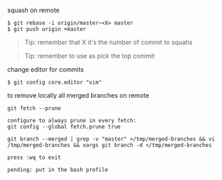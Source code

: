 squash on remote

    $ git rebase -i origin/master~<X> master
    $ git push origin +master

> Tip:  remember that X it's the number of commit to squahs

> Tip:  remember to use as pick the top commit

change editor for commits

    $ git config core.editor "vim"


to remove locally all merged branches on remote

    git fetch --prune

    configure to always prune in every fetch:
    git config --global fetch.prune true

    git branch --merged | grep -v "master" >/tmp/merged-branches && vi /tmp/merged-branches && xargs git branch -d </tmp/merged-branches

    press :wq to exit

    pending: put in the bash profile
